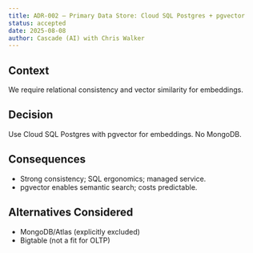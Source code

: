 ```yaml
---
title: ADR-002 — Primary Data Store: Cloud SQL Postgres + pgvector
status: accepted
date: 2025-08-08
author: Cascade (AI) with Chris Walker
---
```


## Context

We require relational consistency and vector similarity for embeddings.

## Decision

Use Cloud SQL Postgres with pgvector for embeddings. No MongoDB.

## Consequences

- Strong consistency; SQL ergonomics; managed service.
- pgvector enables semantic search; costs predictable.

## Alternatives Considered

- MongoDB/Atlas (explicitly excluded)
- Bigtable (not a fit for OLTP)
